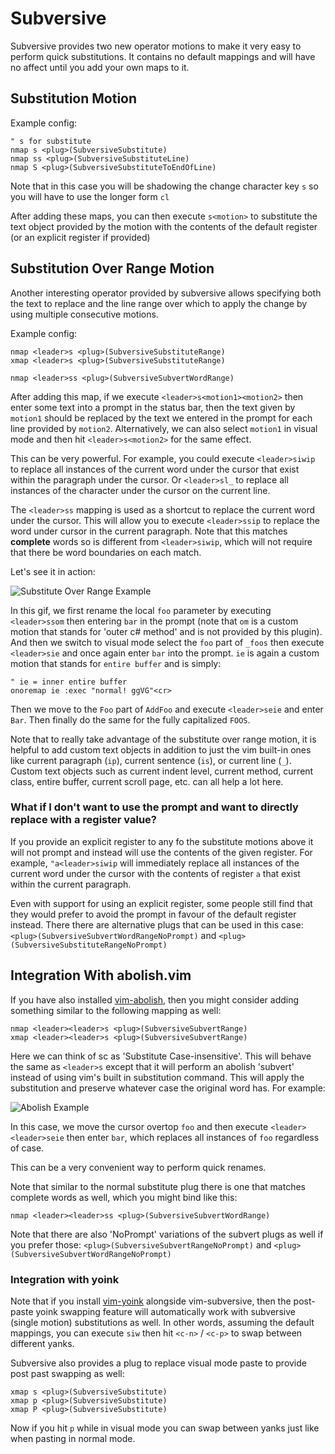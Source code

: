 
# Subversive

Subversive provides two new operator motions to make it very easy to perform quick substitutions.  It contains no default mappings and will have no affect until you add your own maps to it.

## Substitution Motion

Example config:

```viml
" s for substitute
nmap s <plug>(SubversiveSubstitute)
nmap ss <plug>(SubversiveSubstituteLine)
nmap S <plug>(SubversiveSubstituteToEndOfLine)
```

Note that in this case you will be shadowing the change character key `s` so you will have to use the longer form `cl`

After adding these maps, you can then execute `s<motion>` to substitute the text object provided by the motion with the contents of the default register (or an explicit register if provided)

## Substitution Over Range Motion

Another interesting operator provided by subversive allows specifying both the text to replace and the line range over which to apply the change by using multiple consecutive motions.

Example config:

```viml
nmap <leader>s <plug>(SubversiveSubstituteRange)
xmap <leader>s <plug>(SubversiveSubstituteRange)

nmap <leader>ss <plug>(SubversiveSubvertWordRange)
```

After adding this map, if we execute `<leader>s<motion1><motion2>` then enter some text into a prompt in the status bar, then the text given by `motion1` should be replaced by the text we entered in the prompt for each line provided by `motion2`.  Alternatively, we can also select `motion1` in visual mode and then hit `<leader>s<motion2>` for the same effect.

This can be very powerful. For example, you could execute `<leader>siwip` to replace all instances of the current word under the cursor that exist within the paragraph under the cursor.  Or `<leader>sl_` to replace all instances of the character under the cursor on the current line.

The `<leader>ss` mapping is used as a shortcut to replace the current word under the cursor.  This will allow you to execute `<leader>ssip` to replace the word under cursor in the current paragraph.  Note that this matches **complete** words so is different from `<leader>siwip`, which will not require that there be word boundaries on each match.

Let's see it in action:

![Substitute Over Range Example](https://i.imgur.com/gDqNAA8.gif)

In this gif, we first rename the local `foo` parameter by executing `<leader>ssom` then entering `bar` in the prompt (note that `om` is a custom motion that stands for 'outer c# method' and is not provided by this plugin).  And then we switch to visual mode select the `foo` part of `_foos` then execute `<leader>sie` and once again enter `bar` into the prompt.  `ie` is again a custom motion that stands for `entire buffer` and is simply:

```viml
" ie = inner entire buffer
onoremap ie :exec "normal! ggVG"<cr>
```

Then we move to the `Foo` part of `AddFoo` and execute `<leader>seie` and enter `Bar`.  Then finally do the same for the fully capitalized `FOOS`.

Note that to really take advantage of the substitute over range motion, it is helpful to add custom text objects in addition to just the vim built-in ones like current paragraph (`ip`), current sentence (`is`), or current line (`_`).  Custom text objects such as current indent level, current method, current class, entire buffer, current scroll page, etc. can all help a lot here.

### What if I don't want to use the prompt and want to directly replace with a register value?

If you provide an explicit register to any fo the substitute motions above it will not prompt and instead will use the contents of the given register.  For example, `"a<leader>siwip` will immediately replace all instances of the current word under the cursor with the contents of register `a` that exist within the current paragraph.

Even with support for using an explicit register, some people still find that they would prefer to avoid the prompt in favour of the default register instead.   There there are alternative plugs that can be used in this case: `<plug>(SubversiveSubvertWordRangeNoPrompt)` and `<plug>(SubversiveSubstituteRangeNoPrompt)`

## Integration With abolish.vim

If you have also installed [vim-abolish](https://github.com/tpope/vim-abolish), then you might consider adding something similar to the following mapping as well:

```viml
nmap <leader><leader>s <plug>(SubversiveSubvertRange)
xmap <leader><leader>s <plug>(SubversiveSubvertRange)
```

Here we can think of sc as 'Substitute Case-insensitive'.  This will behave the same as `<leader>s` except that it will perform an abolish 'subvert' instead of using vim's built in substitution command.  This will apply the substitution and preserve whatever case the original word has.  For example:

![Abolish Example](https://i.imgur.com/qMfYjBD.gif)

In this case, we move the cursor overtop `foo` and then execute `<leader><leader>seie` then enter `bar`, which replaces all instances of `foo` regardless of case.

This can be a very convenient way to perform quick renames.

Note that similar to the normal substitute plug there is one that matches complete words as well, which you might bind like this:

```viml
nmap <leader><leader>ss <plug>(SubversiveSubvertWordRange)
```

Note that there are also 'NoPrompt' variations of the subvert plugs as well if you prefer those: `<plug>(SubversiveSubvertRangeNoPrompt)` and `<plug>(SubversiveSubvertWordRangeNoPrompt)`

### Integration with yoink

Note that if you install [vim-yoink](https://github.com/svermeulen/vim-yoink) alongside vim-subversive, then the post-paste yoink swapping feature will automatically work with subversive (single motion) substitutions as well.  In other words, assuming the default mappings, you can execute `siw` then hit `<c-n>` / `<c-p>` to swap between different yanks.

Subversive also provides a plug to replace visual mode paste to provide post past swapping as well:

```viml
xmap s <plug>(SubversiveSubstitute)
xmap p <plug>(SubversiveSubstitute)
xmap P <plug>(SubversiveSubstitute)
```

Now if you hit `p` while in visual mode you can swap between yanks just like when pasting in normal mode.

